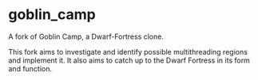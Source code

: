 # goblin_camp

A fork of Goblin Camp, a Dwarf-Fortress clone.

This fork aims to investigate and identify possible multithreading regions and implement it.
It also aims to catch up to the Dwarf Fortress in its form and function.
